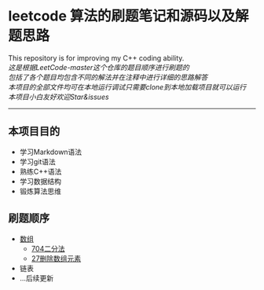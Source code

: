 # leetcode 算法的刷题笔记和源码以及解题思路
This repository is for improving my C++ coding ability.  
*这是根据LeetCode-master这个仓库的题目顺序进行刷题的*  
*包括了各个题目均包含不同的解法并在注释中进行详细的思路解答*  
*本项目的全部文件均可在本地运行调试只需要clone到本地加载项目就可以运行*  
*本项目小白友好欢迎Star&issues*  
  
***  
  
## 本项目目的  
  * 学习Markdown语法  
  * 学习git语法  
  * 熟练C++语法  
  * 学习数据结构  
  * 锻炼算法思维  
    
## 刷题顺序  
  * [数组](https://github.com/000skysky000/leetcode/tree/main/array)  
    * [704二分法](https://github.com/000skysky000/leetcode/blob/main/array/704erfenfa.cpp)
    * [27删除数组元素](https://github.com/000skysky000/leetcode/blob/main/array/27yichuyuansu.cpp)
  * 链表  
  * ...后续更新  
